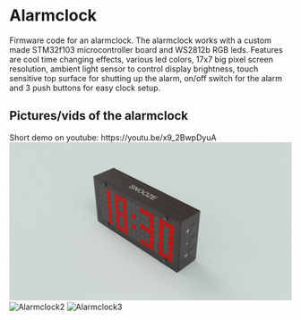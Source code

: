 # Alarmclock
Firmware code for an alarmclock. The alarmclock works with a custom made STM32f103 microcontroller board and WS2812b RGB leds. Features are cool time changing effects, various led colors, 17x7 big pixel screen resolution, ambient light sensor to control display brightness, touch sensitive top surface for shutting up the alarm, on/off switch for the alarm and 3 push buttons for easy clock setup.

<html>
<body>

<h2>Pictures/vids of the alarmclock</h2>
Short demo on youtube: https://youtu.be/x9_2BwpDyuA
<img src="https://github.com/nicokorn/Alarmclock/blob/master/pictures/image_1.png" alt="Alarmclock1">
<img src="https://github.com/nicokorn/Alarmclock/blob/master/pictures/image_2.jpg" alt="Alarmclock2">
<img src="https://github.com/nicokorn/Alarmclock/blob/master/pictures/image_3.jpg" alt="Alarmclock3">

</body>
</html>
